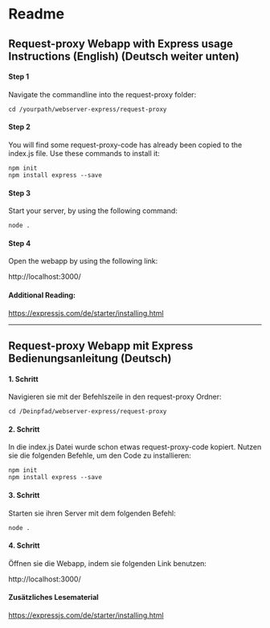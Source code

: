 # Readme

## Request-proxy Webapp with Express usage Instructions (English) (Deutsch weiter unten)

#### Step 1

Navigate the commandline into the request-proxy folder:

    cd /yourpath/webserver-express/request-proxy

#### Step 2

You will find some request-proxy-code has already been copied to the index.js file. Use these commands to install it:

    npm init  
    npm install express --save

#### Step 3

Start your server, by using the following command:

    node .

#### Step 4

Open the webapp by using the following link:

http://localhost:3000/

#### Additional Reading:

https://expressjs.com/de/starter/installing.html



---


## Request-proxy Webapp mit Express Bedienungsanleitung (Deutsch)

#### 1. Schritt

Navigieren sie mit der Befehlszeile in den request-proxy Ordner:

    cd /Deinpfad/webserver-express/request-proxy

#### 2. Schritt

In die index.js Datei wurde schon etwas request-proxy-code kopiert. Nutzen sie die folgenden Befehle, um den Code zu installieren:

    npm init  
    npm install express --save


#### 3. Schritt

Starten sie ihren Server mit dem folgenden Befehl:

    node .


#### 4. Schritt

Öffnen sie die Webapp, indem sie folgenden Link benutzen:

http://localhost:3000/

#### Zusätzliches Lesematerial

https://expressjs.com/de/starter/installing.html
